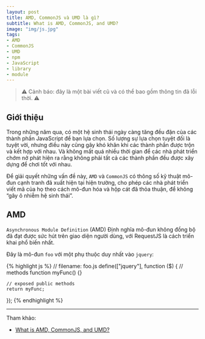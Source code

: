 ```yaml
---
layout: post
title: AMD, CommonJS và UMD là gì? 
subtitle: What is AMD, CommonJS, and UMD?
image: "img/js.jpg"
tags:
- AMD
- CommonJS
- UMD
- npm
- JavaScript
- library
- module
---
```


> ⚠️ Cảnh báo: đây là một bài viết cũ và có thể bao gồm thông tin đã lỗi thời. ⚠️


## Giới thiệu

Trong những năm qua, có một hệ sinh thái ngày càng tăng đều đặn của các thành phần JavaScript để bạn lựa chọn. Số lượng sự lựa chọn tuyệt đối là tuyệt vời, nhưng điều này cũng gây khó khăn khi các thành phần được trộn và kết hợp với nhau. Và không mất quá nhiều thời gian để các nhà phát triển chớm nở phát hiện ra rằng không phải tất cả các thành phần đều được xây dựng để chơi tốt với nhau.

Để giải quyết những vấn đề này, `AMD` và `CommonJS` có thông số kỹ thuật mô-đun cạnh tranh đã xuất hiện tại hiện trường, cho phép các nhà phát triển viết mã của họ theo cách mô-đun hóa và hộp cát đã thỏa thuận, để không “gây ô nhiễm hệ sinh thái”.

## AMD

`Asynchronous Module Definition` (AMD) Định nghĩa mô-đun không đồng bộ đã đạt được sức hút trên giao diện người dùng, với RequestJS là cách triển khai phổ biến nhất.

Đây là mô-đun `foo` với một phụ thuộc duy nhất vào `jquery`:

{% highlight js %}
// filename: foo.js
define(["jquery"], function ($) {
	// methods
	function myFunc() {}

	// exposed public methods
	return myFunc;
});
{% endhighlight %}


-----
Tham khảo:
- [What is AMD, CommonJS, and UMD? ](https://www.davidbcalhoun.com/2014/what-is-amd-commonjs-and-umd/)
